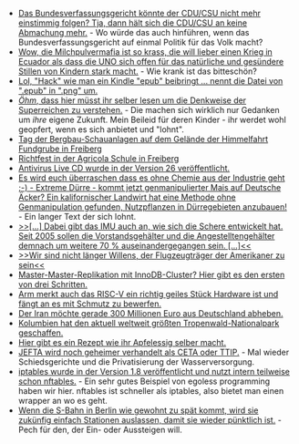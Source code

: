 * [Das Bundesverfassungsgericht könnte der CDU/CSU nicht mehr einstimmig folgen? Tja, dann hält sich die CDU/CSU an keine Abmachung mehr.](https://blog.fefe.de/?ts=a5bcb70f) - Wo würde das auch hinführen, wenn das Bundesverfassungsgericht auf einmal Politik für das Volk macht?
* [Wow, die Milchpulvermafia ist so krass, die will lieber einen Krieg in Ecuador als dass die UNO sich offen für das natürliche und gesündere Stillen von Kindern stark macht.](https://blog.fefe.de/?ts=a5bcb0de) - Wie krank ist das bitteschön?
* [Lol, "Hack" wie man ein Kindle "epub" beibringt ... nennt die Datei von ".epub" in ".png" um.](https://blog.fefe.de/?ts=a5bca9fd)
* [*Öhm*, dass hier müsst ihr selber lesen um die Denkweise der Superreichen zu verstehen.](https://blog.fefe.de/?ts=a5bcf866) - Die machen sich wirklich nur Gedanken um *ihre* eigene Zukunft. Mein Beileid für deren Kinder - ihr werdet wohl geopfert, wenn es sich anbietet und "lohnt".
* [Tag der Bergbau-Schauanlagen auf dem Gelände der Himmelfahrt Fundgrube in Freiberg](https://www.youtube.com/watch?v=v8APQy6z9_Q)
* [Richtfest in der Agricola Schule in Freiberg](https://www.youtube.com/watch?v=qa1lX7dfZKU)
* [Antivirus Live CD wurde in der Version 26 veröffentlicht.](https://www.pro-linux.de/news/1/26069/antivirus-live-cd-26-ver%C3%B6ffentlicht.html)
* [Es wird euch überraschen dass es ohne Chemie aus der Industrie geht ;-) - Extreme Dürre - kommt jetzt genmanipulierter Mais auf Deutsche Äcker? Ein kalifornischer Landwirt hat eine Methode ohne Genmanipulation gefunden, Nutzpflanzen in Dürregebieten anzubauen!](https://netzfrauen.org/2018/07/09/duerre/) - Ein langer Text der sich lohnt.
* [>>[...] Dabei gibt das IMU auch an, wie sich die Schere entwickelt hat. Seit 2005 sollen die Vorstandsgehälter und die Angestelltengehälter demnach um weitere 70 % auseinandergegangen sein. [...]<<](https://www.neopresse.com/finanzsystem/deutsche-wirklichkeit-vorstand-kassiert-gehaltsabstand-zu-mitarbeitern-immer-groesser/)
* [>>Wir sind nicht länger Willens, der Flugzeugträger der Amerikaner zu sein<<](https://weltnetz.tv/video/1537-wir-sind-nicht-laenger-willens-der-flugzeugtraeger-der-amerikaner-zu-sein)
* [Master-Master-Replikation mit InnoDB-Cluster? Hier gibt es den ersten von drei Schritten.](https://www.percona.com/blog/2018/07/09/innodb-cluster-in-a-nutshell-part-1/)
* [Arm merkt auch das RISC-V ein richtig geiles Stück Hardware ist und fängt an es mit Schmutz zu bewerfen.](https://blog.fefe.de/?ts=a5bda6b9)
* [Der Iran möchte gerade 300 Millionen Euro aus Deutschland abheben.](https://blog.fefe.de/?ts=a5bd7d25)
* [Kolumbien hat den aktuell weltweit größten Tropenwald-Nationalpark geschaffen.](http://www.sonnenseite.com/de/umwelt/kolumbien-schafft-weltgroessten-tropenwald-nationalpark.html)
* [Hier gibt es ein Rezept wie ihr Apfelessig selber macht.](https://www.smarticular.net/apfelessig-und-anderen-fruchtessig-ganz-einfach-selbst-herstellen/)
* [JEFTA wird noch geheimer verhandelt als CETA oder TTIP.](https://blog.fefe.de/?ts=a5ba60e0) - Mal wieder Schiedsgerichte und die Privatisierung der Wasserversorgung.
* [iptables wurde in der Version 1.8 veröffentlicht und nutzt intern teilweise schon nftables.](https://www.pro-linux.de/news/1/26076/iptables-18-mit-neuen-nftables-basierten-varianten.html) - Ein sehr gutes Beispiel von egoless programming haben wir hier. nftables ist schneller als iptables, also bietet man einen wrapper an wo es geht.
* [Wenn die S-Bahn in Berlin wie gewohnt zu spät kommt, wird sie zukünfig einfach Stationen auslassen, damit sie wieder pünktlich ist.](https://blog.fefe.de/?ts=a5ba6386) - Pech für den, der Ein- oder Aussteigen will.
